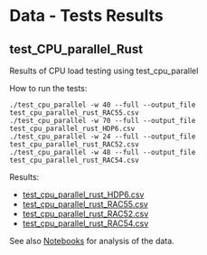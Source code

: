 # Data - Tests Results

## test_CPU_parallel_Rust  
Results of CPU load testing using test_cpu_parallel  

How to run the tests:
```
./test_cpu_parallel -w 40 --full --output_file test_cpu_parallel_rust_RAC55.csv
./test_cpu_parallel -w 70 --full --output_file test_cpu_parallel_rust_HDP6.csv
./test_cpu_parallel -w 24 --full --output_file test_cpu_parallel_rust_RAC52.csv
./test_cpu_parallel -w 48 --full --output_file test_cpu_parallel_rust_RAC54.csv
```

Results:  
- [test_cpu_parallel_rust_HDP6.csv](test_cpu_parallel_rust_HDP6.csv)
- [test_cpu_parallel_rust_RAC55.csv](test_cpu_parallel_rust_RAC55.csv)
- [test_cpu_parallel_rust_RAC52.csv](test_cpu_parallel_rust_RAC52.csv)
- [test_cpu_parallel_rust_RAC54.csv](test_cpu_parallel_rust_RAC54.csv)

See also [Notebooks](../Notebooks) for analysis of the data.

